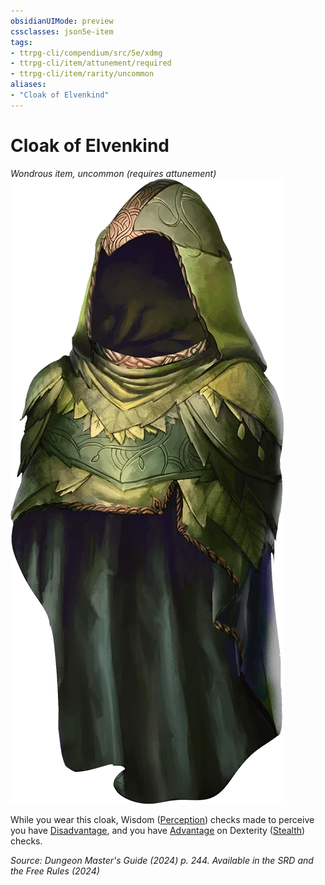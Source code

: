 ```yaml
---
obsidianUIMode: preview
cssclasses: json5e-item
tags:
- ttrpg-cli/compendium/src/5e/xdmg
- ttrpg-cli/item/attunement/required
- ttrpg-cli/item/rarity/uncommon
aliases: 
- "Cloak of Elvenkind"
---
```

# Cloak of Elvenkind
*Wondrous item, uncommon (requires attunement)*  
![](Інструменти%20ДМ/CLI/items/img/cloak-of-elvenkind.webp#right)


While you wear this cloak, Wisdom ([Perception](Інструменти%20ДМ/CLI/rules/skills.md#Perception)) checks made to perceive you have [Disadvantage](Інструменти%20ДМ/CLI/rules/variant-rules/disadvantage-xphb.md), and you have [Advantage](Інструменти%20ДМ/CLI/rules/variant-rules/advantage-xphb.md) on Dexterity ([Stealth](Інструменти%20ДМ/CLI/rules/skills.md#Stealth)) checks.

*Source: Dungeon Master's Guide (2024) p. 244. Available in the <span title='Systems Reference Document (5.2)'>SRD</span> and the Free Rules (2024)*